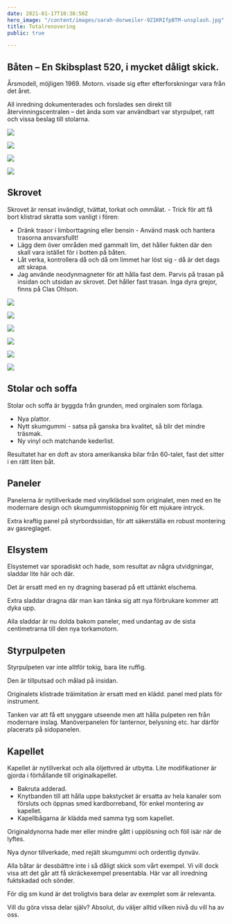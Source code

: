 ```yaml
---
date: 2021-01-17T10:38:50Z
hero_image: "/content/images/sarah-dorweiler-9Z1KRIfpBTM-unsplash.jpg"
title: Totalrenovering
public: true

---
```

## **Båten – En Skibsplast 520, i mycket dåligt skick.**

Årsmodell, möjligen 1969. Motorn. visade sig efter efterforskningar vara från det året.

All inredning dokumenterades och forslades sen direkt till återvinningscentralen – det ända som var användbart var styrpulpet, ratt och vissa beslag till stolarna.

<image-gallery>

![](/content/images/skarmavbild-2021-01-18-kl-17-15-41.png)

![](/content/images/skarmavbild-2021-01-18-kl-18-00-37.png)

![](/content/images/skarmavbild-2021-01-18-kl-17-16-19.png)

![](/content/images/skarmavbild-2021-01-18-kl-17-16-43.png)

</image-gallery>

## **Skrovet**

Skrovet är rensat invändigt, tvättat, torkat och ommålat. - Trick för att få bort klistrad skratta som vanligt i fören:

* Dränk trasor i limborttagning eller bensin - Använd mask och hantera trasorna ansvarsfullt!
* Lägg dem över områden med gammalt lim, det håller fukten där den skall vara istället för i botten på båten.
* Låt verka, kontrollera då och då om limmet har löst sig - då är det dags att skrapa.
* Jag använde neodynmagneter för att hålla fast dem. Parvis på trasan på insidan och utsidan av skrovet. Det håller fast trasan. Inga dyra grejor, finns på Clas Ohlson.

<image-gallery>

![](/content/images/skarmavbild-2021-01-18-kl-17-18-01.png)

![](/content/images/skarmavbild-2021-01-18-kl-17-18-11.png)

![](/content/images/skarmavbild-2021-01-18-kl-17-18-44.png)

![](/content/images/skarmavbild-2021-01-18-kl-17-18-55.png)

![](/content/images/skarmavbild-2021-01-18-kl-17-19-07.png)

![](/content/images/skarmavbild-2021-01-18-kl-17-19-44.png)

</image-gallery>

## **Stolar och soffa**

Stolar och soffa är byggda från grunden, med orginalen som förlaga.

* Nya plattor.
* Nytt skumgummi - satsa på ganska bra kvalitet, så blir det mindre träsmak.
* Ny vinyl och matchande kederlist.

Resultatet har en doft av stora amerikanska bilar från 60-talet, fast det sitter i en rätt liten båt.

## **Paneler**

Panelerna är nytillverkade med vinylklädsel som originalet, men med en lte modernare design och skumgummistoppninig för ett mjukare intryck.

Extra kraftig panel på styrbordssidan, för att säkerställa en robust montering av gasreglaget.

## **Elsystem**

Elsystemet var sporadiskt och hade, som resultat av några utvidgningar, sladdar lite här och där.

Det är ersatt med en ny dragning baserad på ett uttänkt elschema.

Extra sladdar dragna där man kan tänka sig att nya förbrukare kommer att dyka upp.

Alla sladdar är nu dolda bakom paneler, med undantag av de sista centimetrarna till den nya torkamotorn.

## Styrpulpeten

Styrpulpeten var inte alltför tokig, bara lite ruffig.

Den är tillputsad och målad på insidan.

Originalets klistrade träimitation är ersatt med en klädd. panel med plats för instrument.

Tanken var att få ett snyggare utseende men att hålla pulpeten ren från modernare inslag. Manöverpanelen för lanternor, belysning etc. har därför placerats på sidopanelen.

## Kapellet

Kapellet är nytillverkat och alla öljettvred är utbytta. Lite modifikationer är gjorda i förhållande till originalkapellet.

* Bakruta adderad.
* Knytbanden till att hålla uppe bakstycket är ersatta av hela kanaler som försluts och öppnas smed kardborreband, för enkel montering av kapellet.
* Kapellbågarna är klädda med samma tyg som kapellet.

Originaldynorna hade mer eller mindre gått i upplösning och föll isär när de lyftes.

Nya dynor tillverkade, med rejält skumgummi och ordentlig dynväv.

Alla båtar är dessbättre inte i så dåligt skick som vårt exempel. Vi vill dock visa att det går att få skräckexempel presentabla. Här var all inredning fuktskadad och sönder.

För dig sm kund är det troligtvis bara delar av exemplet som är relevanta.

Vill du göra vissa delar själv? Absolut, du väljer alltid vilken nivå du vill ha av oss.